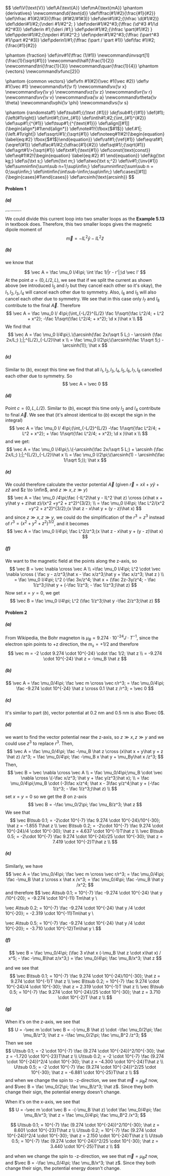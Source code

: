 $$
\def\V{\text{V}}
\def\A{\text{A}}
\def\mA{\text{mA}}
\phantom {derivatives}
\newcommand\d{\text{d}}
\def\ffrac(#1/#2){\frac{#1}{#2}}
\def\hfrac #1(#2/#3){\ffrac (#1#2/#1#3)}
\def\deri#1/#2;{\hfrac \d(#1/#2)}
\def\dderi#1/#2;{\nderi #1/#2^2; }
\def\nderi#1/#2^#3;{\ffrac (\d^#3 #1/\d #2^#3)}
\def\derin #1;{\deri /#1;}
\def\pderi#1/#2;{\hfrac \part(#1/#2) }
\def\ppderi#1/#2;{\npderi #1/#2^2;}
\def\npderi#1/#2^#3;{\ffrac (\part^#3 #1/\part #2^#3)}
\def\pderin1/#1;{\ffrac (\part / \part #1)}
\def\fac #1/#2;{\frac{#1}{#2}}

\phantom {fraction}
\def\inv#1{\ffrac (1/#1)}
\newcommand\invsqrt[1]{\frac{1}{\sqrt{#1}}}
\newcommand\half{\frac{1}{2}}
\newcommand\tri{\frac{1}{3}}
\newcommand\quar{\frac{1}{4}}
\phantom {vectors}
\newcommand\vfunc[2]{}

\phantom {common vectors}
\def\vfn #1(#2){\vec #1(\vec #2)}
\def\v #1{\vec #1}
\newcommand\vf{\v f}
\newcommand\vx{\v x}
\newcommand\vy{\v y}
\newcommand\vz{\v z}
\newcommand\vr{\v r}
\newcommand\vv{\v v}
\newcommand\va{\v a}
\newcommand\vtheta{\v \theta}
\newcommand\vphi{\v \phi}
\newcommand\vs{\v s}

\phantom {randomstaff}
\def\tsub#1;{_{\text {#1}}}
\def\sub#1;{_{#1}}
\def\(#1);{\left(#1\right)}
\def\intl#1;{\int_{#1}}
\def\intlh#1;#2;{\int_{#1}^{#2}}
\def\sup#1;{^{#1}}
\def\tsup#1;{^{\text{#1}}}
\def\align[[#1]]{\begin{align*}#1\end{align*}}
\def\note#1!{\fbox{$#1$}}
\def\.#1|;{\left.#1\right|}
\def\ssqrt/#1/;{\sqrt{#1}}
\def\noteeq#1!#2!{\begin{equation} \label{eq:#2} \fbox{$#1$}\end{equation}}
\def\raf#1;{\ref{#1}}
\def\eqraf#1;{\eqref{#1}}
\def\dfac#1/#2;{\dfrac{#1}{#2}}
\def\sqt#1/;{\sqrt{#1}}
\def\sgrt#1/>{\sqrt{#1}}
\def\txt#1;{\text{#1}}
\def\const{\text{const}}
\def\eq#1!#2!{\begin{equation} \label{eq:#2} #1 \end{equation}}
\def\kg{\txt kg;}
\def\s{\txt s;}
\def\m{\txt m;}
\def\stwo{\txt s;^2}
\def\iv#1;{\inv{#1}}
\def\sumninfin{\sum\sub n=1;\sup\infin;}
\def\sumninfinz{\sum\sub n = 0;\sup\infin;}
\def\intinfin{\int\sub-\infin;\sup\infin;}
\def\cases[[#1]]{\begin{cases}#1\end{cases}}
\def\arcsinh{\text{arcsinh}}
$$

#### Problem 1

##### (a)

<img src="./PHYS435HW7.assets/image-20230324212142773.png" alt="image-20230324212142773" style="zoom: 25%;" />

We could divide this current loop into two smaller loops as the **Example 5.13** in textbook does. Therefore, this two smaller loops gives the magnetic dipole moment of
$$
\vec m = -IL^2\hat y - IL^2 \hat z
$$

##### (b)

we know that 


$$
\vec A = \fac \mu_0 I/4\pi; \int \fac 1/|r - r'|;\d \vec l'
$$
At the point $a = (0, L/2, L)$, we see that if we split the current as shown above (we introduced $l_5$ and $l_7$ but they cancel each other so it's okay), the $l_1, l_2, l_3, l_4$ will cancel each other due to symmetry. Also, $l_6$ and $l_5$ will also cancel each other due to symmetry. We see that in this case only $l_7$ and $l_8$ contribute to the final $\vec A$. Therefore
$$
\vec A = \fac \mu_0 I/ 4\pi;(\int_{-L/2}^{L/2} \fac 1/\sqrt{\fac L^2/4; + L^2 + x^2}; -\fac 1/\sqrt{\fac L^2/4; + x^2}; \d x )\hat x \\
$$
We find that
$$
\vec A = \fac \mu_0 I/4\pi;\.\(\arcsinh(\fac 2x/\sqrt 5 L;) - \arcsinh (\fac 2x/L;) );|;^{L/2}_{-L/2}\hat x \\ 
= \fac \mu_0 I/2\pi;\(\arcsinh(\fac 1/\sqrt 5;) - \arcsinh(1)); \hat x
$$

##### (c)

Similar to $(b)$, except this time we find that all $l_1, l_2, l_3, l_4, l_5, l_6, l_7, l_8$ cancelled each other due to symmetry. So
$$
\vec A = \vec 0
$$

##### (d)

Point $c = (0, L, L/2)$. Similar to $(b)$, except this time only $l_2$ and $l_4$ contribute to final $\vec A$. We see that (it's almost identical to $(b)$ except the sign in the integral)
$$
\vec A = \fac \mu_0 I/ 4\pi;(\int_{-L/2}^{L/2} -\fac 1/\sqrt{\fac L^2/4; + L^2 + x^2}; + \fac 1/\sqrt{\fac L^2/4; + x^2}; \d x )\hat x \\
$$
and we get:
$$
\vec A = \fac \mu_0 I/4\pi;\.\(-\arcsinh(\fac 2x/\sqrt 5 L;) + \arcsinh (\fac 2x/L;) );|;^{L/2}_{-L/2}\hat x \\ 
= \fac \mu_0 I/2\pi;\(\arcsinh(1) - \arcsinh(\fac 1/\sqrt 5;)); \hat x
$$

##### (e)

We could therefore calculate the vector potential $\vec A$ (given $\vec r = x\hat x + y\hat y + z\hat z$ and $z \to \infin$, and $z \gg x, z\gg y$)
$$
\vec A = \fac \mu_0 /4\pi;\fac (-IL^2\hat y - IL^2 \hat z) \cross (x\hat x + y\hat y + z\hat z)/(x^2 +y^2 + z^2)^{3/2}; \\
= \fac \mu_0 I/4\pi; \fac L^2/(x^2 +y^2 + z^2)^{3/2};(x \hat z - x\hat y + (y  - z)\hat x)
$$
and since $z \gg x, z \gg y$, we could do the simplification of the $r^3 = z^3$ instead of $r^3 = (x^2 +y^2 + z^2)^{3/2}$, and it becomes
$$
\vec A = \fac \mu_0 I/4\pi; \fac L^2/z^3;(x \hat z - x\hat y + (y  - z)\hat x)
$$

##### (f)

We want to the magnetic field at the points along the z-axis, so
$$
\vec B = \vec \nabla \cross \vec A \\
=\fac \mu_0 I/4\pi; L^2 \cdot \vec \nabla \cross (
\fac y - z/z^3;\hat x - \fac x/z^3;\hat y +  \fac x/z^3; \hat z ) \\
= \fac \mu_0 I/4\pi; L^2 (-\fac 3x/z^4; \hat x + (\fac 2z-3y/z^4; - \fac 1/z^3;)\hat y  + (-\fac 1/z^3; - \fac 1/z^3;)\hat z)
$$
Now set $x = y = 0$, we get
$$
\vec B = \fac \mu_0 I/4\pi; L^2 (\fac 1/z^3;\hat y  -\fac 2/z^3;\hat z)
$$


#### Problem 2

##### (a)

From Wikipedia, the Bohr magneton is $\mu_B = 9.274 \cdot 10^{-24} J \cdot T^{-1}$, since the electron spin points to +z direction, the $m_s = +1/2$ and therefore
$$
\vec m = -2 \cdot  9.274 \cdot 10^{-24} \cdot \fac 1/2; \hat z \\
= -9.274 \cdot 10^{-24} \hat z = -\mu_B \hat z
$$

##### (b)

$$
\vec A = \fac \mu_0/4\pi; \fac \vec m \cross \vec r/r^3; = \fac \mu_0/4\pi; \fac -9.274 \cdot 10^{-24} \hat z \cross 0.1 \hat z  /r^3; = \vec 0
$$

##### (c)

It's similar to part $(b)$, vector potential at 0.2 nm and 0.5 nm is also $\vec 0$.

##### (d)

we want to find the vector potential near the z-axis, so $z\gg x, z\gg y$ and we could use $z^3$ to replace $r^3$. Then,
$$
\vec A = \fac \mu_0/4\pi; \fac -\mu_B \hat z \cross (x\hat x + y\hat y  + z \hat z) /z^3; = \fac \mu_0/4\pi; \fac -\mu_B x \hat y + \mu_By\hat x /z^3;
$$
Then,
$$
\vec B = \vec \nabla \cross \vec A \\ 
= \fac \mu_0/4\pi;\mu_B \cdot \vec \nabla \cross \(-\fac x/z^3; \hat y + \fac y/z^3;\hat x); \\
= \fac \mu_0/4\pi;\mu_B \cdot (-3\fac x/z^4; \hat x - 3\fac y/z^4;\hat y + (-\fac 1/z^3; - \fac 1/z^3;)\hat z) \\
$$
set $x = y = 0$ so we get the $B$ on z-axis
$$
\vec B = -\fac \mu_0/2\pi; \fac \mu_B/z^3; \hat z
$$
We see that
$$
\vec B\tsub 0.1; = -2\cdot 10^{-7} \fac 9.274 \cdot 10^{-24}/10^{-30}; \hat z  = -1.855 T\hat z \\
\vec B\tsub 0.2; = -2\cdot 10^{-7} \fac 9.274 \cdot 10^{-24}/4 \cdot 10^{-30}; \hat z  = 4.637 \cdot 10^{-1}T\hat z \\
\vec B\tsub 0.5; = -2\cdot 10^{-7} \fac 9.274 \cdot 10^{-24}/25 \cdot 10^{-30}; \hat z  = 7.419 \cdot 10^{-2}T\hat z \\
$$


##### (e)

Similarly, we have
$$
\vec A = \fac \mu_0/4\pi; \fac \vec m \cross \vec r/r^3; = \fac \mu_0/4\pi; \fac -\mu_B \hat z \cross x \hat x  /x^3; = \fac \mu_0/4\pi; \fac -\mu_B  \hat y /x^2;
$$
and therefore
$$
\vec A\tsub 0.1; = 10^{-7} \fac -9.274 \cdot 10^{-24}   \hat y /10^{-20}; =  -9.274 \cdot 10^{-11} Tm\hat y \\

\vec A\tsub 0.2; = 10^{-7} \fac -9.274 \cdot 10^{-24}   \hat y /4 \cdot 10^{-20}; = -2.319 \cdot 10^{-11}Tm\hat y \\

\vec A\tsub 0.5; = 10^{-7} \fac -9.274 \cdot 10^{-24}   \hat y /4 \cdot 10^{-20}; = -3.710 \cdot 10^{-12}Tm\hat y \\
$$

##### (f)

$$
\vec B = \fac \mu_0/4\pi; (\fac 3 x\hat x (-\mu_B \hat z \cdot x\hat x) / x^5; - \fac -\mu_B\hat z/x^3;) = \fac \mu_0/4\pi; \fac \mu_B/x^3; \hat z
$$

and we see that
$$
\vec B\tsub 0.1; = 10^{-7} \fac 9.274 \cdot 10^{-24}/10^{-30}; \hat z  = 9.274 \cdot 10^{-1}T \hat z \\
\vec B\tsub 0.2; = 10^{-7} \fac 9.274 \cdot 10^{-24}/4 \cdot 10^{-30}; \hat z  = 2.319 \cdot 10^{-1}T \hat z \\
\vec B\tsub 0.5; = 10^{-7} \fac 9.274 \cdot 10^{-24}/25 \cdot 10^{-30}; \hat z  = 3.710 \cdot 10^{-2}T \hat z \\
$$

##### (g)

When it's on the z-axis, we see that
$$
U = -\vec m \cdot \vec B = -(-\mu_B \hat z) \cdot -\fac \mu_0/2\pi; \fac \mu_B/z^3; \hat z = -\fac \mu_0/2\pi; \fac \mu_B^2 /z^3;
$$
Then we see
$$
U\tsub 0.1; = -2 \cdot 10^{-7} \fac (9.274 \cdot 10^{-24})^2/10^{-30}; \hat z = -1.720 \cdot 10^{-23}T\hat z \\
U\tsub 0.2; = -2 \cdot 10^{-7} \fac (9.274 \cdot 10^{-24})^2/4 \cdot 10^{-30}; \hat z = -4.300 \cdot 10^{-24}T\hat z \\
U\tsub 0.5; = -2 \cdot 10^{-7} \fac (9.274 \cdot 10^{-24})^2/25 \cdot 10^{-30}; \hat z = -6.881 \cdot 10^{-25}T\hat z \\
$$
and when we change the spin to -z-direction, we see that $\vec m = \mu_B \hat z$ now, and $\vec B = \fac \mu_0/2\pi; \fac \mu_B/z^3; \hat z$. Since they both change their sign, the potential energy doesn't change. 

When it's on the x-axis, we see that
$$
U = -\vec m \cdot \vec B = -(-\mu_B \hat z) \cdot \fac \mu_0/4\pi; \fac \mu_B/x^3; \hat z = \fac \mu_0/4\pi; \fac \mu_B^2 /x^3;
$$

$$
U\tsub 0.1; = 10^{-7} \fac (9.274 \cdot 10^{-24})^2/10^{-30}; \hat z = 8.601 \cdot 10^{-23}T\hat z \\
U\tsub 0.2; = 10^{-7} \fac (9.274 \cdot 10^{-24})^2/4 \cdot 10^{-30}; \hat z = 2.150 \cdot 10^{-24}T\hat z \\
U\tsub 0.5; = 10^{-7} \fac (9.274 \cdot 10^{-24})^2/25 \cdot 10^{-30}; \hat z = 3.440 \cdot 10^{-25}T\hat z \\
$$

and when we change the spin to -z-direction, we see that $\vec m = \mu_B \hat z$ now, and $\vec B = -\fac \mu_0/4\pi; \fac \mu_B/x^3; \hat z$. Since they both change their sign, the potential energy doesn't change. 

